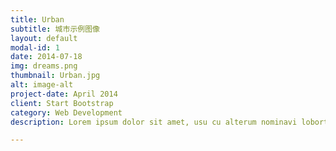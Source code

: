 ```yaml
---
title: Urban
subtitle: 城市示例图像
layout: default
modal-id: 1
date: 2014-07-18
img: dreams.png
thumbnail: Urban.jpg
alt: image-alt
project-date: April 2014
client: Start Bootstrap
category: Web Development
description: Lorem ipsum dolor sit amet, usu cu alterum nominavi lobortis. At duo novum diceret. Tantas apeirian vix et, usu sanctus postulant inciderint ut, populo diceret necessitatibus in vim. Cu eum dicam feugiat noluisse.

---
```

